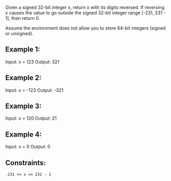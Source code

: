Given a signed 32-bit integer x, return x with its digits reversed. If reversing x causes the value to go outside the signed 32-bit integer range [-231, 231 - 1], then return 0.

Assume the environment does not allow you to store 64-bit integers (signed or unsigned).


## Example 1:

Input: x = 123
Output: 321

## Example 2:

Input: x = -123
Output: -321

## Example 3:

Input: x = 120
Output: 21

## Example 4:

Input: x = 0
Output: 0

 

## Constraints:

    -231 <= x <= 231 - 1

